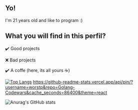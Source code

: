 **<h2>Yo!</h2>**

I'm 21 years old and like to program :)

**<h2>What you will find in this perfil?</h2>**

✔️ Good projects

❌ Bad projects

✔️ A coffe (here, its all yours ☕)


[![Top Langs](https://github-readme-stats.vercel.app/api/top-langs/?username=worstp&theme=dark&layout=compact)](https://github.com/anuraghazra/github-readme-stats) https://github-readme-stats.vercel.app/api/pin/?username=worstp&repo=Golang-Codewars&cache_seconds=86400&theme=react

![Anurag's GitHub stats](https://github-readme-stats.vercel.app/api?username=worstp&show_icons=true&theme=dark)



